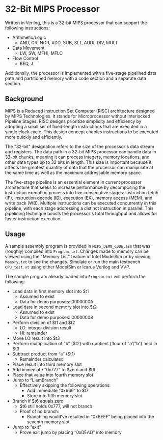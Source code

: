 
# 32-Bit MIPS Processor

Written in Verilog, this is a 32-bit MIPS processor that can support the following instructions:
- Arithmetic/Logic
    - AND, OR, NOR, ADD, SUB, SLT, ADDI, DIV, MULT
- Data Movement
    - LW, SW, MFHI, MFLO
- Flow Control
    - BEQ, J

Additionally, the processor is implemented with a five-stage pipelined data path and partitioned memory with a code section and a separate data section. 

## Background
MIPS is a Reduced Instruction Set Computer (RISC) architecture designed by MIPS Technologies. It stands for Microprocessor without Interlocked Pipeline Stages. RISC designs prioritize simplicity and efficiency by adopting a small set of fixed-length instructions that are executed in a single clock cycle. This design concept enables instructions to be executed more quickly and efficiently.

The "32-bit" designation refers to the size of the processor's data stream and registers. The data path in a 32-bit MIPS processor can handle data in 32-bit chunks, meaning it can process integers, memory locations, and other data types up to 32 bits in length. This size is important because it affects the greatest quantity of data that the processor can manipulate at the same time as well as the maximum addressable memory space.

The five-stage pipeline is an essential element in current processor architecture that seeks to increase performance by decomposing the instruction execution process into five consecutive stages: instruction fetch (IF), instruction decode (ID), execution (EX), memory access (MEM), and write back (WB). Multiple instructions can be executed concurrently in this pipeline, with each stage addressing a distinct instruction in parallel. This pipelining technique boosts the processor's total throughput and allows for faster instruction execution.

## Usage
A sample assembly program is provided in `MIPS_DEMO_CODE.asm` that was (roughly) compiled into `Program.txt`. Changes made to memory can be viewed using the "Memory List" feature of Intel ModelSim or by viewing `Memory.txt` to see the changes. Simulate or run the main testbench `CPU_test.vt` using either ModelSim or Icarus Verilog and VVP. 

The sample program already loaded into `Program.txt` will perform the following:

* Load data in first memory slot into $t1
    * Assumed to exist
    * Data for demo purposes: 0000000A
* Load data in second memory slot into $t2
    * Assumed to exist
    * Data for demo purposes: 00000008
* Perform division of $t1 and $t2
    * LO: integer division result
    * HI: remainder
* Move LO result into $t3
* Perform multiplication of “b” ($t2) with quotient (floor of “a”/”b”) held in $t3
* Subtract product from “a” ($t1)
    * Remainder calculated
* Place result into third memory slot
* Add immediate “0x777” to $zero and $t6
* Place that value into fourth memory slot
* Jump to “LiamBranch”
    * Effectively skipping the following operations:
        * Add immediate “0x666” to $t7
        * Store into fifth memory slot
* Branch if $t6 equals zero
    * $t6 still holds 0x777, will not branch
    * Proof of no branch:
        * Branching would’ve resulted in “0xBEEF” being placed into the seventh memory slot
* Jump to “exit”
    * Prove exit jump by placing “0xDEAD” into memory 

